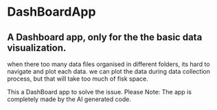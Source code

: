 # DashBoardApp

## A Dashboard app, only for the the basic data visualization.
when there too many data files organised in different folders, its hard to navigate and plot each data. we can plot the data during data collection process, but that will take too much of fisk space. 


This a DashBoard app to solve the issue. Please Note: The app is completely made by the AI generated code. 




